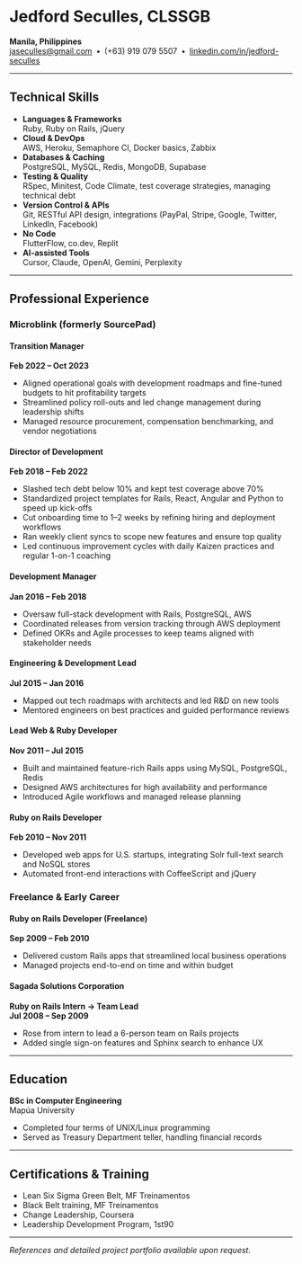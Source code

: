 # Jedford Seculles, CLSSGB

**Manila, Philippines**  
[jaseculles@gmail.com](mailto:jaseculles@gmail.com) • (+63) 919 079 5507 • [linkedin.com/in/jedford-seculles](https://linkedin.com/in/jedford-seculles)

---

## Technical Skills

- **Languages & Frameworks**  
  Ruby, Ruby on Rails, jQuery
- **Cloud & DevOps**  
  AWS, Heroku, Semaphore CI, Docker basics, Zabbix
- **Databases & Caching**  
  PostgreSQL, MySQL, Redis, MongoDB, Supabase
- **Testing & Quality**  
  RSpec, Minitest, Code Climate, test coverage strategies, managing technical debt
- **Version Control & APIs**  
  Git, RESTful API design, integrations (PayPal, Stripe, Google, Twitter, LinkedIn, Facebook)
- **No Code**  
  FlutterFlow, co.dev, Replit
- **AI-assisted Tools**  
  Cursor, Claude, OpenAI, Gemini, Perplexity
---

## Professional Experience

### Microblink (formerly SourcePad)

#### Transition Manager  
**Feb 2022 – Oct 2023**  
- Aligned operational goals with development roadmaps and fine-tuned budgets to hit profitability targets  
- Streamlined policy roll-outs and led change management during leadership shifts  
- Managed resource procurement, compensation benchmarking, and vendor negotiations  

#### Director of Development  
**Feb 2018 – Feb 2022**  
- Slashed tech debt below 10% and kept test coverage above 70%  
- Standardized project templates for Rails, React, Angular and Python to speed up kick-offs  
- Cut onboarding time to 1–2 weeks by refining hiring and deployment workflows  
- Ran weekly client syncs to scope new features and ensure top quality  
- Led continuous improvement cycles with daily Kaizen practices and regular 1-on-1 coaching  

#### Development Manager  
**Jan 2016 – Feb 2018**  
- Oversaw full-stack development with Rails, PostgreSQL, AWS  
- Coordinated releases from version tracking through AWS deployment  
- Defined OKRs and Agile processes to keep teams aligned with stakeholder needs  

#### Engineering & Development Lead  
**Jul 2015 – Jan 2016**  
- Mapped out tech roadmaps with architects and led R&D on new tools  
- Mentored engineers on best practices and guided performance reviews  

#### Lead Web & Ruby Developer  
**Nov 2011 – Jul 2015**  
- Built and maintained feature-rich Rails apps using MySQL, PostgreSQL, Redis  
- Designed AWS architectures for high availability and performance  
- Introduced Agile workflows and managed release planning  

#### Ruby on Rails Developer  
**Feb 2010 – Nov 2011**  
- Developed web apps for U.S. startups, integrating Solr full-text search and NoSQL stores  
- Automated front-end interactions with CoffeeScript and jQuery  

### Freelance & Early Career

#### Ruby on Rails Developer (Freelance)  
**Sep 2009 – Feb 2010**  
- Delivered custom Rails apps that streamlined local business operations  
- Managed projects end-to-end on time and within budget  

#### Sagada Solutions Corporation  
**Ruby on Rails Intern → Team Lead**  
**Jul 2008 – Sep 2009**  
- Rose from intern to lead a 6-person team on Rails projects  
- Added single sign-on features and Sphinx search to enhance UX  

---

## Education

**BSc in Computer Engineering**  
Mapúa University  
- Completed four terms of UNIX/Linux programming  
- Served as Treasury Department teller, handling financial records  

---

## Certifications & Training

- Lean Six Sigma Green Belt, MF Treinamentos  
- Black Belt training, MF Treinamentos  
- Change Leadership, Coursera  
- Leadership Development Program, 1st90  

---

*References and detailed project portfolio available upon request.*  
